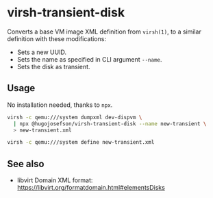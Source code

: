 # virsh-transient-disk

Converts a base VM image XML definition from `virsh(1)`, to a similar
definition with these modifications:

* Sets a new UUID.
* Sets the name as specified in CLI argument `--name`.
* Sets the disk as transient.

## Usage

No installation needed, thanks to `npx`.

```bash
virsh -c qemu:///system dumpxml dev-dispvm \
  | npx @hugojosefson/virsh-transient-disk --name new-transient \
  > new-transient.xml

virsh -c qemu:///system define new-transient.xml
```

## See also

* libvirt Domain XML format:
https://libvirt.org/formatdomain.html#elementsDisks
